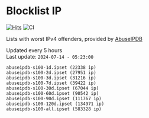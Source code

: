 # Blocklist IP

[![Hits](https://hits.seeyoufarm.com/api/count/incr/badge.svg?url=https%3A%2F%2Fgithub.com%2Fborestad%2Fblocklist-ip%2F&count_bg=%2379C83D&title_bg=%23555555&icon=&icon_color=%23E7E7E7&title=hits&edge_flat=false)](https://hits.seeyoufarm.com)  ![CI](https://img.shields.io/github/workflow/status/borestad/blocklist-ip/CI?style=flat-square)

Lists with worst IPv4 offenders, provided by [AbuseIPDB](https://www.abuseipdb.com/)

<!-- FOOTER-PLACEHOLDER -->
Updated every 5 hours<br>
Last update: `2024-07-14 - 05:23:00`
```
abuseipdb-s100-1d.ipset (22338 ip)
abuseipdb-s100-2d.ipset (27951 ip)
abuseipdb-s100-3d.ipset (31216 ip)
abuseipdb-s100-7d.ipset (39422 ip)
abuseipdb-s100-30d.ipset (67044 ip)
abuseipdb-s100-60d.ipset (90542 ip)
abuseipdb-s100-90d.ipset (111767 ip)
abuseipdb-s100-120d.ipset (134971 ip)
abuseipdb-s100-all.ipset (583328 ip)
```

